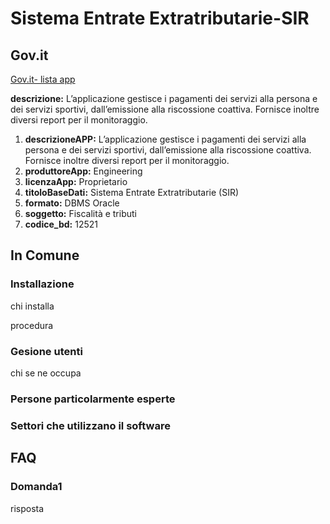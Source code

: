 # Sistema Entrate Extratributarie-SIR

## Gov.it

[Gov.it- lista app](http://basidati.agid.gov.it/catalogo/amm?code=c_a944)

**descrizione:** L’applicazione gestisce i pagamenti dei servizi alla persona e dei servizi sportivi, dall’emissione alla riscossione coattiva. Fornisce inoltre diversi report per il monitoraggio.

1. **descrizioneAPP:** L’applicazione gestisce i pagamenti dei servizi alla persona e dei servizi sportivi, dall’emissione alla riscossione coattiva. Fornisce inoltre diversi report per il monitoraggio.
2. **produttoreApp:** Engineering
3. **licenzaApp:** Proprietario
4. **titoloBaseDati:** Sistema Entrate Extratributarie (SIR)
5. **formato:** DBMS Oracle
6. **soggetto:** Fiscalità e tributi
7. **codice_bd:** 12521

## In Comune

### Installazione

chi installa

procedura

### Gesione utenti

chi se ne occupa

### Persone particolarmente esperte

### Settori che utilizzano il software

## FAQ

### Domanda1

risposta
